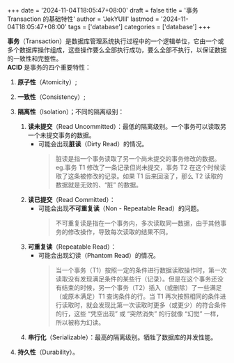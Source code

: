 +++
date = '2024-11-04T18:05:47+08:00'
draft = false
title = '事务 Transaction 的基础特性'
author = 'JekYUlll'
lastmod = '2024-11-04T18:05:47+08:00'
tags = ['database']
categories = ['database']
+++

**事务**（Transaction）是数据库管理系统执行过程中的一个逻辑单位，它由一个或多个数据库操作组成，这些操作要么全部执行成功，要么全部不执行，以保证数据的一致性和完整性。  
**ACID** 是事务的四个重要特性：

1. **原子性**（Atomicity）;
2. **一致性**（Consistency）;
3. **隔离性**（Isolation）；不同的隔离级别：

   1. **读未提交**（Read Uncommitted）：最低的隔离级别。一个事务可以读取另一个未提交事务的数据。
      - 可能会出现**脏读**（Dirty Read）的情况。
        > 脏读是指一个事务读取了另一个尚未提交的事务修改的数据。eg.事务 T1 修改了一条记录但尚未提交，事务 T2 在这个时候读取了这条被修改的记录。如果 T1 后来回滚了，那么 T2 读取的数据就是无效的、“脏” 的数据。
   2. **读已提交**（Read Committed）：
      - 可能会出现**不可重复读**（Non - Repeatable Read）的问题。
        > 不可重复读是指在一个事务内，多次读取同一数据，由于其他事务的修改操作，导致每次读取的结果不同。
   3. **可重复读**（Repeatable Read）：
      - 可能会出现幻读（Phantom Read）的情况。
        > 当一个事务（T1）按照一定的条件进行数据读取操作时，第一次读取没有发现满足条件的某些行（记录）。但是在这个事务还没有结束的时候，另一个事务（T2）插入（或删除）了一些满足（或原本满足）T1 查询条件的行。当 T1 再次按照相同的条件进行读取时，就会发现比第一次读取时更多（或更少）的符合条件的行，这些 “凭空出现” 或 “突然消失” 的行就像 “幻觉” 一样，所以被称为幻读。
   4. **串行化**（Serializable）：最高的隔离级别。牺牲了数据库的并发性能。

4. **持久性**（Durability）。
